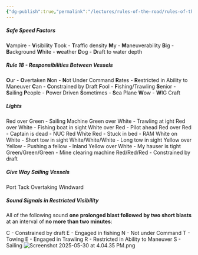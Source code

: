 ```yaml
---
{"dg-publish":true,"permalink":"/lectures/rules-of-the-road/rules-of-the-road-index/mnemonics/","created":"2025-05-30T10:39:37.286-04:00","updated":"2025-05-30T16:18:56.488-04:00"}
---
```


##### Safe Speed Factors
**V**ampire - **V**isibility
**T**ook - **T**raffic density
**M**y - **M**aneuverability
**B**ig - **B**ackground
**W**hite - **w**eather
**D**og - **D**raft to water depth

##### Rule 18 - Responsibilities Between Vessels
**O**ur - **O**vertaken
**N**on - **N**ot Under Command
**R**ates - **R**estricted in Ability to Maneuver
**C**an - **C**onstrained by Draft
**F**ool - **F**ishing/Trawling
**S**enior - **S**ailing
**P**eople - **P**ower Driven
**S**ometimes - **S**ea Plane 
**W**ow - **W**IG Craft
##### Lights 
Red over Green - Sailing Machine
Green over White - Trawling at ight
Red over White - Fishing boat in sight
White over Red - Pilot ahead
Red over Red - Captain is dead - NUC
Red White Red - Stuck in bed - RAM
White on White - Short tow in sight
White/White/White - Long tow in sight
Yellow over Yellow - Pushing a fellow - Inland
Yellow over White - My hauser is tight
Green/Green/Green - Mine clearing machine
Red/Red/Red - Constrained by draft
##### Give Way Sailing Vessels
Port Tack
Overtaking
Windward

##### Sound Signals in Restricted Visibility
All of the following sound **one prolonged blast followed by two short blasts** at an interval of **no more than two minutes**:

C - Constrained by draft
E - Engaged in fishing
N - Not under Command
T - Towing
E - Engaged in Trawling
R - Restricted in Ability to Maneuver 
S - Sailing
![Screenshot 2025-05-30 at 4.04.35 PM.png](/img/user/attachments/Screenshot%202025-05-30%20at%204.04.35%20PM.png)